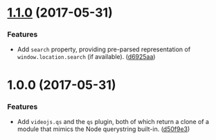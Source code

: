 <a name="1.1.0"></a>
# [1.1.0](https://github.com/videojs/videojs-qs/compare/v1.0.0...v1.1.0) (2017-05-31)

### Features

* Add `search` property, providing pre-parsed representation of `window.location.search` (if available). ([d6925aa](https://github.com/videojs/videojs-qs/commit/d6925aa))

<a name="1.0.0"></a>
# 1.0.0 (2017-05-31)

### Features

* Add `videojs.qs` and the `qs` plugin, both of which return a clone of a module that mimics the Node querystring built-in. ([d50f9e3](https://github.com/videojs/videojs-qs/commit/d50f9e3))

